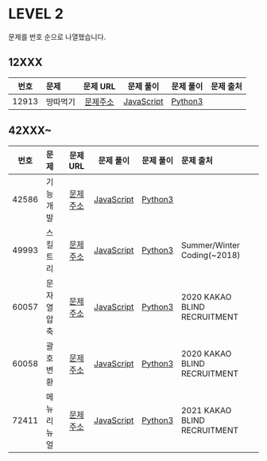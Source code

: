 # LEVEL 2

문제를 번호 순으로 나열했습니다.

## 12XXX

| 번호  | 문제     |                               문제 URL                               |             문제 풀이             |           문제 풀이            | 문제 출처 |
| :---: | :------- | :------------------------------------------------------------------: | :-------------------------------: | :----------------------------: | :-------- |
| 12913 | 땅따먹기 | [문제주소](https://programmers.co.kr/learn/courses/30/lessons/12913) | [JavaScript](./12913-땅따먹기.js) | [Python3](./12913-땅따먹기.py) |           |

## 42XXX~

| 번호  | 문제        |                               문제 URL                               |              문제 풀이               |             문제 풀이             | 문제 출처                    |
| :---: | :---------- | :------------------------------------------------------------------: | :----------------------------------: | :-------------------------------: | :--------------------------- |
| 42586 | 기능개발    | [문제주소](https://programmers.co.kr/learn/courses/30/lessons/42586) |  [JavaScript](./42586-기능개발.js)   |  [Python3](./42586-기능개발.py)   |                              |
| 49993 | 스킬트리    | [문제주소](https://programmers.co.kr/learn/courses/30/lessons/49993) |  [JavaScript](./49993-스킬트리.js)   |  [Python3](./49993-스킬트리.py)   | Summer/Winter Coding(~2018)  |
| 60057 | 문자열 압축 | [문제주소](https://programmers.co.kr/learn/courses/30/lessons/60057) | [JavaScript](./60057-문자열_압축.js) | [Python3](./60057-문자열_압축.py) | 2020 KAKAO BLIND RECRUITMENT |
| 60058 | 괄호 변환   | [문제주소](https://programmers.co.kr/learn/courses/30/lessons/60058) |  [JavaScript](./60058-괄호_변환.js)  |  [Python3](./60058-괄호_변환.py)  | 2020 KAKAO BLIND RECRUITMENT |
| 72411 | 메뉴 리뉴얼 | [문제주소](https://programmers.co.kr/learn/courses/30/lessons/72411) | [JavaScript](./72411-메뉴_리뉴얼.js) | [Python3](./72411-메뉴_리뉴얼.py) | 2021 KAKAO BLIND RECRUITMENT |
